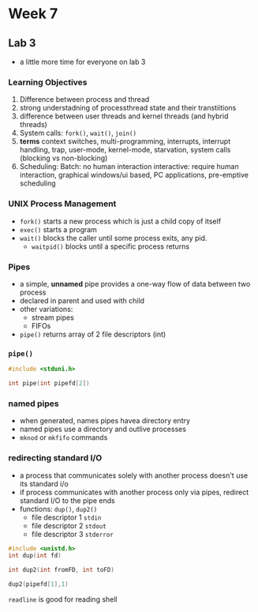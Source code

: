 # Week 7

## Lab 3

- a little more time for everyone on lab 3

### Learning Objectives

1. Difference between process and thread
2. strong understadning of processthread state and their transtiitions
3. difference between user threads and kernel threads (and hybrid threads)
4. System calls: `fork()`, `wait()`, `join()` 
5. **terms** context switches, multi-programming, interrupts, interrupt handling, trap, user-mode, kernel-mode, starvation, system calls (blocking vs non-blocking)
6. Scheduling: Batch: no human interaction interactive: require human interaction, graphical windows/ui based, PC applications, pre-emptive scheduling

### UNIX Process Management
- `fork()` starts a new process which is just a child copy of itself
- `exec()` starts a program
- `wait()` blocks the caller until some process exits, any pid.
  - `waitpid()` blocks until a specific process returns

### Pipes
- a simple, **unnamed** pipe provides a one-way flow of data between two process
- declared in parent and used with child
- other variations:
  - stream pipes
  - FIFOs
- `pipe()` returns array of 2 file descriptors (int)

### `pipe()`

``` C
#include <stduni.h>

int pipe(int pipefd[2])
```

### named pipes
- when generated, names pipes havea directory entry
- named pipes use a directory and outlive processes
- `mknod` or `mkfifo` commands

### redirecting standard I/O
- a process that communicates solely with another process doesn't use its standard i/o
- if process communicates with another process only via pipes, redirect standard I/O to the pipe ends
- functions: `dup()`, `dup2()`
  - file descriptor 1 `stdin`
  - file descriptor 2 `stdout`
  - file descriptor 3 `stderror`

```C
#include <unistd.h>
int dup(int fd)

int dup2(int fromFD, int toFD)

dup2(pipefd[1],1)
```


`readline` is good for reading shell